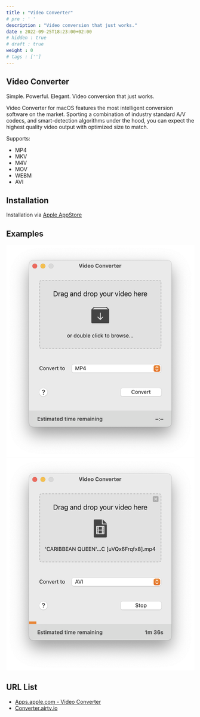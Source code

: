 ```yaml
---
title : "Video Converter"
# pre : ' '
description : "Video conversion that just works."
date : 2022-09-25T18:23:00+02:00
# hidden : true
# draft : true
weight : 0
# tags : ['']
---
```


## Video Converter

Simple. Powerful. Elegant. Video conversion that just works.

Video Converter for macOS features the most intelligent conversion software on the market. Sporting a combination of industry standard A/V codecs, and smart-detection algorithms under the hood, you can expect the highest quality video output with optimized size to match.

Supports:

- MP4
- MKV
- M4V
- MOV
- WEBM
- AVI

## Installation

Installation via [Apple AppStore](https://apps.apple.com/nl/app/video-converter/id1518836004?l=en&mt=12)

## Examples

![example](images/example1.png)
![example](images/example2.png)

## URL List

- [Apps.apple.com - Video Converter](https://apps.apple.com/nl/app/video-converter/id1518836004?l=en&mt=12)
- [Converter.airtv.io](https://converter.airtv.io/)
